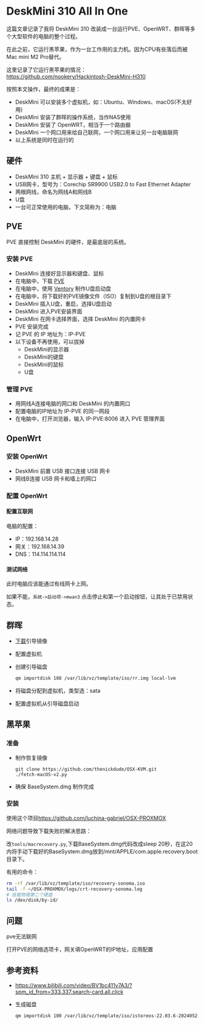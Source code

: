# DeskMini 310 All In One

这篇文章记录了我将 DeskMini 310 改装成一台运行PVE、OpenWRT、群晖等多个大型软件的电脑的整个过程。  

在此之前，它运行黑苹果，作为一台工作用的主力机。因为CPU有些落后而被Mac mini M2 Pro替代。  

这里记录了它运行黑苹果的情况：  
<https://github.com/nookery/Hackintosh-DeskMini-H310>

按照本文操作，最终的成果是：

- DeskMini 可以安装多个虚拟机，如：Ubuntu、Windows、macOS(不太好用)
- DeskMini 安装了群晖的操作系统，当作NAS使用
- DeskMini 安装了 OpenWRT，相当于一个路由器
- DeskMini 一个网口用来给自己联网，一个网口用来让另一台电脑联网
- 以上系统是同时在运行的

## 硬件

- DeskMini 310 主机 + 显示器 + 键盘 + 鼠标
- USB网卡，型号为：Corechip SR9900 USB2.0 to Fast Ethernet Adapter
- 两根网线，命名为网线A和网线B
- U盘
- 一台可正常使用的电脑，下文简称为：电脑

## PVE

PVE 直接控制 DeskMini 的硬件，是最底层的系统。

### 安装 PVE

- DeskMini 连接好显示器和键盘、鼠标
- 在电脑中，下载 [PVE](https://www.proxmox.com/en/downloads)
- 在电脑中，使用 [Ventory](https://www.ventoy.net/cn/index.html) 制作U盘启动盘
- 在电脑中，将下载好的PVE镜像文件（ISO）复制到U盘的根目录下
- DeskMini 插入U盘，重启，选择U盘启动
- DeskMini 进入PVE安装界面
- DeskMini 在网卡选择界面，选择 DeskMini 的内置网卡
- PVE 安装完成
- 记 PVE 的 IP 地址为：IP-PVE
- 以下设备不再使用，可以拔掉
  - DeskMini的显示器
  - DeskMini的键盘
  - DeskMini的鼠标
  - U盘

### 管理 PVE

- 用网线A连接电脑的网口和 DeskMini 的内置网口
- 配置电脑的IP地址为 IP-PVE 的同一网段
- 在电脑中，打开浏览器，输入 IP-PVE:8006 进入 PVE 管理界面

## OpenWrt

### 安装 OpenWrt

- DeskMini 前置 USB 接口连接 USB 网卡
- 网线B连接 USB 网卡和墙上的网口

### 配置 OpenWrt

#### 配置互联网

电脑的配置：

- IP：192.168.14.28
- 网关：192.168.14.39
- DNS：114.114.114.114

#### 测试网络

此时电脑应该能通过有线网卡上网。  

如果不能，`系统->启动项->mwan3` 点击停止和第一个启动按钮，让其处于已禁用状态。  

## 群晖

- [下载](https://github.com/RROrg/rr/releases/tag/24.6.3)引导镜像
- 配置虚拟机
- 创建引导磁盘

    ```bash
    qm importdisk 108 /var/lib/vz/template/iso/rr.img local-lvm
    ```

- 将磁盘分配到虚拟机，类型选：sata
- 配置虚拟机从引导磁盘启动

## 黑苹果

### 准备

- 制作恢复镜像

    ```shell
    git clone https://github.com/thenickdude/OSX-KVM.git
    ./fetch-macOS-v2.py
    ```

- 确保 BaseSystem.dmg 制作完成

### 安装

使用这个项目<https://github.com/luchina-gabriel/OSX-PROXMOX>



网络问题导致下载失败的解决思路：  

改`tools/macrecovery.py`,下载BaseSystem.dmg代码改成sleep 20秒，在这20内将手动下载好的BaseSystem.dmg放到/mnt/APPLE/com.apple.recovery.boot目录下。

有用的命令：

```bash
rm -rf /var/lib/vz/template/iso/recovery-sonoma.iso
tail -f ~/OSX-PROXMOX/logs/crt-recovery-sonoma.log
# 挂载物理第二个硬盘
ls /dev/disk/by-id/
```

## 问题

pve无法联网

打开PVE的网络选项卡，网关填OpenWRT的IP地址，应用配置

## 参考资料

- <https://www.bilibili.com/video/BV1bc411v7A3/?spm_id_from=333.337.search-card.all.click>
- 生成磁盘

  ```bash
  qm importdisk 100 /var/lib/vz/template/iso/istoreos-22.03.6-2024052410-x86-64-squashfs-combined.img local-lvm
  ```
